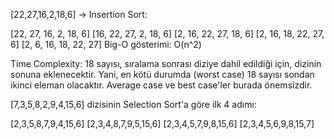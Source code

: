 [22,27,16,2,18,6] -> Insertion Sort:

[22, 27, 16, 2, 18, 6]
[16, 22, 27, 2, 18, 6]
[2, 16, 22, 27, 18, 6]
[2, 16, 18, 22, 27, 6]
[2, 6, 16, 18, 22, 27]
Big-O gösterimi: O(n^2)

Time Complexity: 18 sayısı, sıralama sonrası diziye dahil edildiği için, dizinin sonuna eklenecektir. Yani, en kötü durumda (worst case) 18 sayısı sondan ikinci eleman olacaktır. Average case ve best case'ler burada önemsizdir.

[7,3,5,8,2,9,4,15,6] dizisinin Selection Sort'a göre ilk 4 adımı:

[2,3,5,8,7,9,4,15,6]
[2,3,4,8,7,9,5,15,6]
[2,3,4,5,7,9,8,15,6]
[2,3,4,5,6,9,8,15,7]